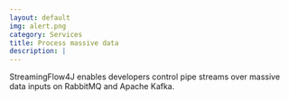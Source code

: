 ```yaml
---
layout: default
img: alert.png
category: Services
title: Process massive data
description: |
---
```

  StreamingFlow4J enables developers control pipe streams over massive data inputs on
  RabbitMQ and Apache Kafka. 
  
